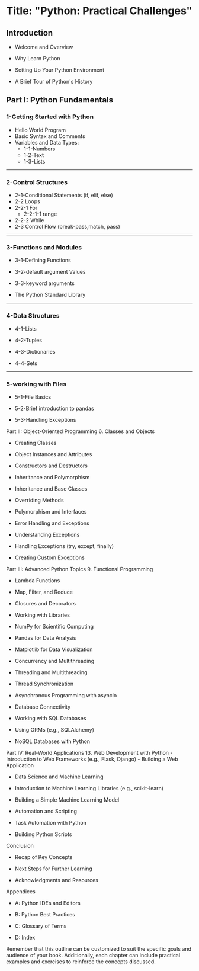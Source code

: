
# Title: "Python: Practical Challenges"


## Introduction

-   Welcome and Overview
    
-   Why Learn Python
    
-   Setting Up Your Python Environment
    
-   A Brief Tour of Python's History
    

## Part I: Python Fundamentals

### 1-Getting Started with Python
   -   Hello World Program
   -   Basic Syntax and Comments
   -   Variables and Data Types:
	    -   1-1-Numbers
    	-   1-2-Text
    	-   1-3-Lists
 ---
### 2-Control Structures
 
 -   2-1-Conditional Statements (if, elif, else)
 -   2-2 Loops
 -   2-2-1 For
		-   2-2-1-1 range
 -   2-2-2 While
 -   2-3 Control Flow (break-pass,match, pass)
---
### 3-Functions and Modules
    

-   3-1-Defining Functions
    
-   3-2-default argument Values
    
-   3-3-keyword arguments
    
-   The Python Standard Library
---    
### 4-Data Structures
    
-   4-1-Lists
    
-   4-2-Tuples
    
-   4-3-Dictionaries
    
-   4-4-Sets
---
### 5-working with Files

-   5-1-File Basics

-   5-2-Brief introduction to pandas
    
-   5-3-Handling Exceptions
    

Part II: Object-Oriented Programming 6. Classes and Objects

-   Creating Classes
    
-   Object Instances and Attributes
    
-   Constructors and Destructors
    

-   Inheritance and Polymorphism
    

-   Inheritance and Base Classes
    
-   Overriding Methods
    
-   Polymorphism and Interfaces
    

-   Error Handling and Exceptions
    

-   Understanding Exceptions
    
-   Handling Exceptions (try, except, finally)
    
-   Creating Custom Exceptions
    

Part III: Advanced Python Topics 9. Functional Programming

-   Lambda Functions
    
-   Map, Filter, and Reduce
    
-   Closures and Decorators
    

-   Working with Libraries
    

-   NumPy for Scientific Computing
    
-   Pandas for Data Analysis
    
-   Matplotlib for Data Visualization
    

-   Concurrency and Multithreading
    

-   Threading and Multithreading
    
-   Thread Synchronization
    
-   Asynchronous Programming with asyncio
    

-   Database Connectivity
    

-   Working with SQL Databases
    
-   Using ORMs (e.g., SQLAlchemy)
    
-   NoSQL Databases with Python
    

Part IV: Real-World Applications 13. Web Development with Python - Introduction to Web Frameworks (e.g., Flask, Django) - Building a Web Application

-   Data Science and Machine Learning
    

-   Introduction to Machine Learning Libraries (e.g., scikit-learn)
    
-   Building a Simple Machine Learning Model
    

-   Automation and Scripting
    

-   Task Automation with Python
    
-   Building Python Scripts
    

Conclusion

-   Recap of Key Concepts
    
-   Next Steps for Further Learning
    
-   Acknowledgments and Resources
    

Appendices

-   A: Python IDEs and Editors
    
-   B: Python Best Practices
    
-   C: Glossary of Terms
    
-   D: Index
    

Remember that this outline can be customized to suit the specific goals and audience of your book. Additionally, each chapter can include practical examples and exercises to reinforce the concepts discussed.
